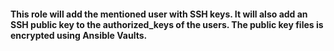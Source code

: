 #### This role will add the mentioned user with SSH keys. It will also add an SSH public key to the authorized_keys of the users. The public key files is encrypted using Ansible Vaults.
